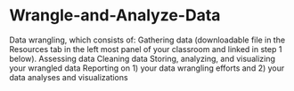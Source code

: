 # Wrangle-and-Analyze-Data
Data wrangling, which consists of: Gathering data (downloadable file in the Resources tab in the left most panel of your classroom and linked in step 1 below). Assessing data Cleaning data Storing, analyzing, and visualizing your wrangled data Reporting on 1) your data wrangling efforts and 2) your data analyses and visualizations
